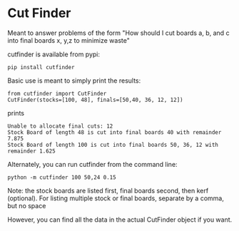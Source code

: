 # Cut Finder

Meant to answer problems of the form "How should I cut boards a, b, and c into final boards x,
y,z to minimize waste"

cutfinder is available from pypi:
    
    pip install cutfinder


Basic use is meant to simply print the results:

    from cutfinder import CutFinder
    CutFinder(stocks=[100, 48], finals=[50,40, 36, 12, 12])
prints

    Unable to allocate final cuts: 12 
    Stock Board of length 48 is cut into final boards 40 with remainder 7.875 
    Stock Board of length 100 is cut into final boards 50, 36, 12 with remainder 1.625

Alternately, you can run cutfinder from the command line:

    python -m cutfinder 100 50,24 0.15

Note: the stock boards are listed first, final boards second, 
then kerf (optional). For listing multiple stock or final boards, 
separate by a comma, but no space 

However, you can find all the data in the actual CutFinder object if you want.